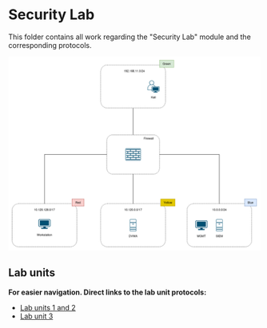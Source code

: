 # Security Lab

This folder contains all work regarding the "Security Lab" module and the corresponding protocols.

![Networkplan](Networkplan.drawio.png)

## Lab units

**For easier navigation. Direct links to the lab unit protocols:**

- [Lab units 1 and 2](uebung1_2/README.md)
- [Lab unit 3](uebung_3/README.md)